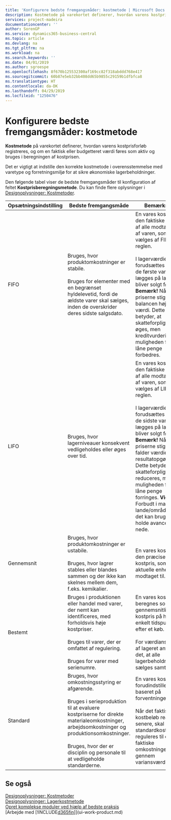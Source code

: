 ```yaml
---
title: 'Konfigurere bedste fremgangsmåder: kostmetode | Microsoft Docs'
description: Kostmetode på varekortet definerer, hvordan varens kostprisforløb registreres, og om en faktisk eller budgetteret værdi føres som aktiv og bruges i beregningen af kostprisen.
services: project-madeira
documentationcenter: ''
author: SorenGP
ms.service: dynamics365-business-central
ms.topic: article
ms.devlang: na
ms.tgt_pltfrm: na
ms.workload: na
ms.search.keywords: ''
ms.date: 04/01/2019
ms.author: sgroespe
ms.openlocfilehash: 8f670b125532300af169cc82f318abddd768e417
ms.sourcegitcommit: 60b87e5eb32bb408dd65b9855c29159b1dfbfca8
ms.translationtype: HT
ms.contentlocale: da-DK
ms.lasthandoff: 04/29/2019
ms.locfileid: "1250476"
---
```

# <a name="setup-best-practices-costing-method"></a>Konfigurere bedste fremgangsmåder: kostmetode
**Kostmetode** på varekortet definerer, hvordan varens kostprisforløb registreres, og om en faktisk eller budgetteret værdi føres som aktiv og bruges i beregningen af kostprisen.  

 Det er vigtigt at indstille den korrekte kostmetode i overensstemmelse med varetype og forretningsmiljø for at sikre økonomiske lagerbeholdninger.  

 Den følgende tabel viser de bedste fremgangsmåder til konfiguration af feltet **Kostprisberegningsmetode**. Du kan finde flere oplysninger i [Designoplysninger: Kostmetoder](design-details-costing-methods.md).  

|Opsætningsindstilling|Bedste fremgangsmåde|Bemærkning|  
|------------------|-------------------|-------------|  
|FIFO|Bruges, hvor produktomkostninger er stabile.<br /><br /> Bruges for elementer med en begrænset hyldelevetid, fordi de ældste varer skal sælges, inden de overskrider deres sidste salgsdato.|En vares kostpris er den faktiske værdi af alle modtagelser af varen, som vælges af FIFO-reglen.<br /><br /> I lagerværdien forudsættes det, at de første varer, der lægges på lager, bliver solgt først. **Bemærk!** Når priserne stiger, viser balancen højere værdi. Dette betyder, at skatteforpligtelserne øges, men kreditvurderinger og muligheden for at låne penge forbedres.|  
|LIFO|Bruges, hvor lagerniveauer konsekvent vedligeholdes eller øges over tid.|En vares kostpris er den faktiske værdi af alle modtagelser af varen, som vælges af LIFO-reglen.<br /><br /> I lagerværdien forudsættes det, at de sidste varer, der lægges på lager, bliver solgt først. **Bemærk!** Når priserne stiger, falder værdien på resultatopgørelsen. Dette betyder, at skatteforpligtelserne reduceres, men muligheden for at låne penge forringes. **Vigtigt:** Forbudt i mange lande/områder, da det kan bruges til at holde avancen nede.|  
|Gennemsnit|Bruges, hvor produktomkostninger er ustabile.<br /><br /> Bruges, hvor lagrer stables eller blandes sammen og der ikke kan skelnes mellem dem, f.eks. kemikalier.|En vares kostpris er den præcise kostpris, som den aktuelle enhed er modtaget til.|  
|Bestemt|Bruges i produktionen eller handel med varer, der nemt kan identificeres, med forholdsvis høje kostpriser.<br /><br /> Bruges til varer, der er omfattet af regulering.<br /><br /> Bruges for varer med serienumre.|En vares kostpris beregnes som den gennemsnitlige kostpris på hvert enkelt tidspunkt efter et køb.<br /><br /> For værdiansættelse af lageret antages det, at alle lagerbeholdninger sælges samtidig.|  
|Standard|Bruges, hvor omkostningsstyring er afgørende.<br /><br /> Bruges i serieproduktion til at evaluere kostpriserne for direkte materialeomkostninger, arbejdsomkostninger og produktionsomkostninger.<br /><br /> Bruges, hvor der er disciplin og personale til at vedligeholde standarderne.|En vares kostpris forudindstilles baseret på forventninger.<br /><br /> Når det faktiske kostbeløb realiseres senere, skal standardkostprisen reguleres til de faktiske omkostninger gennem variansværdier.|  

## <a name="see-also"></a>Se også  
 [Designoplysninger: Kostmetoder](design-details-costing-methods.md)   
 [Designoplysninger: Lagerkostmetode](design-details-inventory-costing.md)   
 [Opret komplekse moduler ved hjælp af bedste praksis](set-up-complex-application-areas-using-best-practices.md)  
 [Arbejde med [!INCLUDE[d365fin](includes/d365fin_md.md)]](ui-work-product.md)
